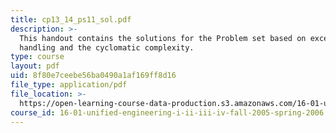 ```yaml
---
title: cp13_14_ps11_sol.pdf
description: >-
  This handout contains the solutions for the Problem set based on exception
  handling and the cyclomatic complexity.
type: course
layout: pdf
uid: 8f80e7ceebe56ba0490a1af169ff8d16
file_type: application/pdf
file_location: >-
  https://open-learning-course-data-production.s3.amazonaws.com/16-01-unified-engineering-i-ii-iii-iv-fall-2005-spring-2006/8f80e7ceebe56ba0490a1af169ff8d16_cp13_14_ps11_sol.pdf
course_id: 16-01-unified-engineering-i-ii-iii-iv-fall-2005-spring-2006
---
```

